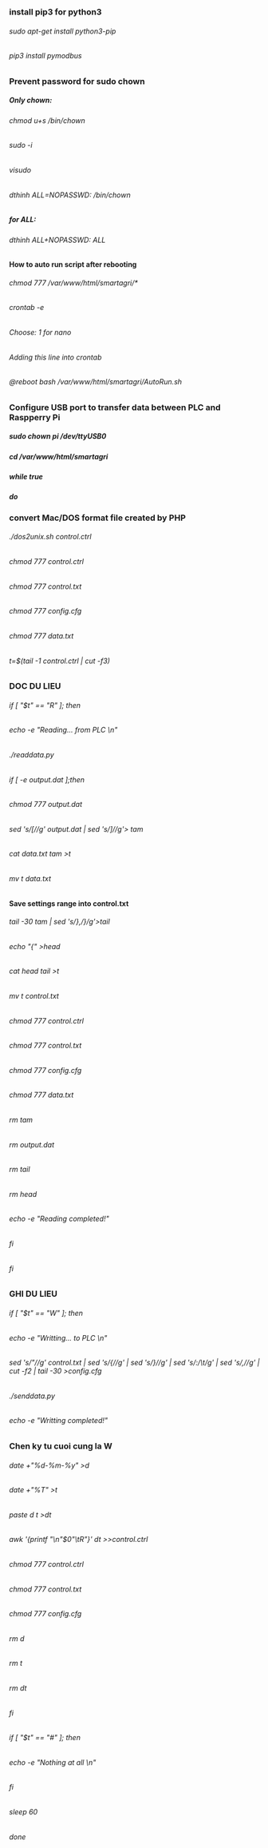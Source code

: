 ### install pip3 for python3
###### sudo apt-get install python3-pip 
###### pip3 install pymodbus

### Prevent password for sudo chown

##### Only chown:
###### chmod u+s /bin/chown
###### sudo -i
###### visudo
###### dthinh ALL=NOPASSWD: /bin/chown

##### for ALL:
###### dthinh ALL+NOPASSWD: ALL

#### How to auto run script after rebooting
###### chmod 777 /var/www/html/smartagri/*
###### crontab -e

###### Choose: 1 for nano
###### Adding this line into crontab
###### @reboot bash /var/www/html/smartagri/AutoRun.sh

### Configure USB port to transfer data between PLC and Raspperry Pi 
##### sudo chown pi /dev/ttyUSB0
##### cd /var/www/html/smartagri

##### while true
##### do
### convert Mac/DOS format file created by PHP
###### ./dos2unix.sh control.ctrl
###### chmod 777 control.ctrl
###### chmod 777 control.txt
###### chmod 777 config.cfg
###### chmod 777 data.txt
###### t=$(tail -1 control.ctrl | cut -f3)

### DOC DU LIEU
###### if [ "$t" == "R" ]; then
###### echo -e "Reading... from PLC \n"
###### ./readdata.py
###### if [ -e output.dat ];then
###### chmod 777 output.dat
###### sed 's/\[//g' output.dat | sed 's/\]//g'> tam
###### cat data.txt tam >t
###### mv t data.txt

#### Save settings range into control.txt
###### tail -30 tam | sed 's/},/}/g'>tail
###### echo "{" >head
###### cat head tail >t
###### mv t control.txt
###### chmod 777 control.ctrl
###### chmod 777 control.txt
###### chmod 777 config.cfg
###### chmod 777 data.txt
###### rm tam
###### rm output.dat
###### rm tail
###### rm head
###### echo -e "Reading completed!"
###### fi
###### fi

### GHI DU LIEU
###### if [ "$t" == "W" ]; then
###### echo -e "Writting... to PLC \n"
###### sed 's/\"//g' control.txt | sed 's/{//g' | sed 's/}//g' | sed 's/:/\t/g' | sed 's/\,//g' | cut -f2 | tail -30 >config.cfg
###### ./senddata.py
###### echo -e "Writting completed!"

### Chen ky tu cuoi cung la W
###### date +"%d-%m-%y" >d
###### date +"%T" >t
###### paste d t >dt
###### awk '{printf "\n"$0"\tR"}' dt >>control.ctrl
###### chmod 777 control.ctrl
###### chmod 777 control.txt
###### chmod 777 config.cfg
###### rm d
###### rm t
###### rm dt
###### fi

###### if [ "$t" == "#" ]; then
###### echo -e "Nothing at all \n"
###### fi

###### sleep 60
###### done
